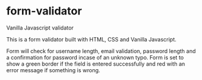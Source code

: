 # form-validator
Vanilla Javascript validator

This is a form validator built with HTML, CSS and Vanilla Javascript.

Form will check for username length, email validation, password length and a confirmation for password incase of an unknown typo. 
Form is set to show a green border if the field is entered successfully and red with an error message if something is wrong. 

